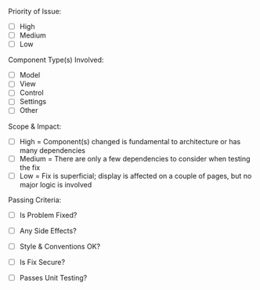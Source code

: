 Priority of Issue:
- [ ] High
- [ ] Medium
- [ ] Low

Component Type(s) Involved:
- [ ] Model
- [ ] View
- [ ] Control
- [ ] Settings
- [ ] Other

Scope & Impact:
- [ ] High = Component(s) changed is fundamental to architecture or has many dependencies
- [ ] Medium = There are only a few dependencies to consider when testing the fix
- [ ] Low = Fix is superficial; display is affected on a couple of pages, but no major logic is involved 

Passing Criteria:
- [ ] Is Problem Fixed?
- [ ] Any Side Effects?
- [ ] Style & Conventions OK?
- [ ] Is Fix Secure?
- [ ] Passes Unit Testing?

